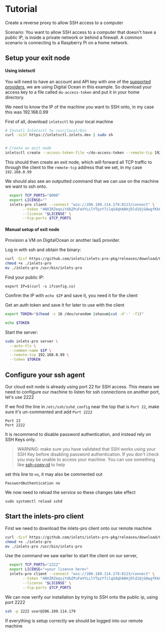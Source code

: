 # Tutorial

Create a reverse proxy to allow SSH access to a computer

Scenario: You want to allow SSH access to a computer that doesn't have a public IP, is inside a private network or behind
a firewall. A common scenario is connecting to a Raspberry Pi on a home network.



## Setup your exit node

#### Using inletsctl
You will need to have an account and API key with one of the [supported providers](https://github.com/inlets/inletsctl#featuresbacklog), 
we are using Digital Ocean in this example. So download your access key to a file called `do-access-token` and put it in
your home directory.

We need to know the IP of the machine you want to SSH onto, in my case this was 192.168.0.99

First of all, download `inletsctl` to your local machine
```sh
# Install Inletsctl to /usr/local/bin
curl -sLSf https://inletsctl.inlets.dev | sudo sh


# Create an exit node
inletsctl create --access-token-file ~/do-access-token --remote-tcp 192.168.0.99
```
This should then create an exit node, which will forward all TCP traffic to through the client to the `remote-tcp` address
that we set, in my case `192.168.0.99`

We should also see an outputted command that we can use on the machine we want to ssh onto.


```sh 
  export TCP_PORTS="8000"
  export LICENSE=""
  inlets-pro client --connect "wss://206.189.114.179:8123/connect" \
        --token "4NXIRZeqsiYdbZPuFeVYLLlYTpzY7ilqSdqhA0HjDld1QjG8wgfKk04JwX4i6c6F" \
        --license "$LICENSE" \
        --tcp-ports $TCP_PORTS

```


#### Manual setup of exit node
Provision a VM on DigitalOcean or another IaaS provider.

Log in with ssh and obtain the binary:

```sh
curl -SLsf https://github.com/inlets/inlets-pro-pkg/releases/download/0.4.3/inlets-pro > inlets-pro
chmod +x ./inlets-pro
mv ./inlets-pro /usr/bin/inlets-pro
```

Find your public IP:

```
export IP=$(curl -s ifconfig.co)
```

Confirm the IP with `echo $IP` and save it, you need it for the client

Get an auth token and save it for later to use with the client

```sh
export TOKEN="$(head -c 16 /dev/urandom |shasum|cut -d'-' -f1)"

echo $TOKEN
```

Start the server:

```sh
sudo inlets-pro server \
  --auto-tls \
  --common-name $IP \
  --remote-tcp 192.168.0.99 \
  --token $TOKEN
```


## Configure your ssh agent

Our cloud exit node is already using port 22 for SSH access. This means we need to configure our machine to listen
for ssh connections on another port, let's use 2222

If we find the line in  `/etc/ssh/sshd_config` near the top that is `Port 22`, make sure it's un-commented
and add `Port 2222`

```
Port 22
Port 2222
```

It is recommend to disable password authentication, and instead rely on SSH Keys only.

> WARNING: make sure you have validated that SSH works using your SSH Key before disabling password authentication.
> If you don't check you may be unable to access your machine. You can use something like [ssh-copy-id](http://manpages.ubuntu.com/manpages/precise/man1/ssh-copy-id.1.html) 
> to help

set this line to `no`, it may also be commented out
```
PasswordAuthentication no
```

We now need to reload the service so these changes take effect

```
sudo systemctl reload sshd
```

## Start the inlets-pro client

First we need to download the inlets-pro client onto our remote machine 

```sh
curl -SLsf https://github.com/inlets/inlets-pro-pkg/releases/download/0.4.3/inlets-pro > inlets-pro
chmod +x ./inlets-pro
mv ./inlets-pro /usr/bin/inlets-pro
```
Use the command we saw earlier to start the client on our server,

```sh 
  export TCP_PORTS="2222"
  export LICENSE="<your lisence here>"
  inlets-pro client --connect "wss://206.189.114.179:8123/connect" \
        --token "4NXIRZeqsiYdbZPuFeVYLLlYTpzY7ilqSdqhA0HjDld1QjG8wgfKk04JwX4i6c6F" \
        --license "$LICENSE" \
        --tcp-ports $TCP_PORTS
```

We can now verify our installation by trying to SSH onto the public ip, using port 2222

```sh 
ssh -p 2222 user@206.189.114.179
```

If everything is setup correctly we should be logged into our remote machine
